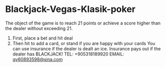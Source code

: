 # Blackjack-Vegas-Klasik-poker
The object of the game is to reach 21 points or achieve a score higher than the dealer without exceeding 21.
1. First, place a bet and hit deal
2. Then hit to add a card, or stand if you are happy with your cards
You can use insurance if the dealer is dealt an ice. Insurance pays out if the dealer has BLACKJACK!
TEL: +905318189920
EMAIL: qy60893598@sina.com
